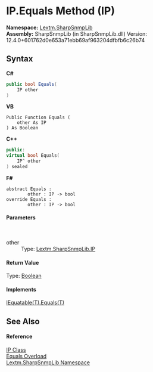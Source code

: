 # IP.Equals Method (IP)
 

**Namespace:**&nbsp;<a href="N_Lextm_SharpSnmpLib">Lextm.SharpSnmpLib</a><br />**Assembly:**&nbsp;SharpSnmpLib (in SharpSnmpLib.dll) Version: 12.4.0+601762d0e653a71ebb69af963204dfbfb6c26b74

## Syntax

**C#**<br />
``` C#
public bool Equals(
	IP other
)
```

**VB**<br />
``` VB
Public Function Equals ( 
	other As IP
) As Boolean
```

**C++**<br />
``` C++
public:
virtual bool Equals(
	IP^ other
) sealed
```

**F#**<br />
``` F#
abstract Equals : 
        other : IP -> bool 
override Equals : 
        other : IP -> bool 
```


#### Parameters
&nbsp;<dl><dt>other</dt><dd>Type: <a href="T_Lextm_SharpSnmpLib_IP">Lextm.SharpSnmpLib.IP</a><br /></dd></dl>

#### Return Value
Type: <a href="https://docs.microsoft.com/dotnet/api/system.boolean" target="_blank" rel="noopener noreferrer">Boolean</a>

#### Implements
<a href="https://docs.microsoft.com/dotnet/api/system.iequatable-1.equals#System_IEquatable_1_Equals__0_" target="_blank" rel="noopener noreferrer">IEquatable(T).Equals(T)</a><br />

## See Also


#### Reference
<a href="T_Lextm_SharpSnmpLib_IP">IP Class</a><br /><a href="Overload_Lextm_SharpSnmpLib_IP_Equals">Equals Overload</a><br /><a href="N_Lextm_SharpSnmpLib">Lextm.SharpSnmpLib Namespace</a><br />